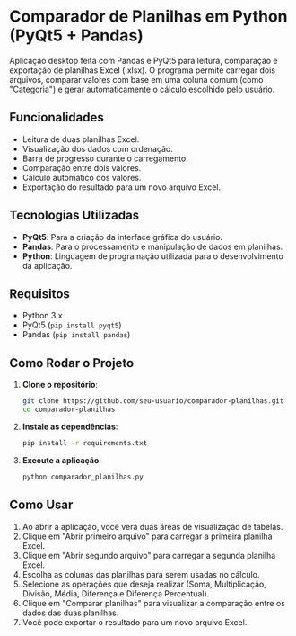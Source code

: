 # Comparador de Planilhas em Python (PyQt5 + Pandas)

Aplicação desktop feita com Pandas e PyQt5 para leitura, comparação e exportação de planilhas Excel (.xlsx). O programa permite carregar dois arquivos, comparar valores com base em uma coluna comum (como "Categoria") e gerar automaticamente o cálculo escolhido pelo usuário.

## Funcionalidades

- Leitura de duas planilhas Excel.
- Visualização dos dados com ordenação.
- Barra de progresso durante o carregamento.
- Comparação entre dois valores.
- Cálculo automático dos valores.
- Exportação do resultado para um novo arquivo Excel.

## Tecnologias Utilizadas

- **PyQt5**: Para a criação da interface gráfica do usuário.
- **Pandas**: Para o processamento e manipulação de dados em planilhas.
- **Python**: Linguagem de programação utilizada para o desenvolvimento da aplicação.

## Requisitos

- Python 3.x
- PyQt5 (`pip install pyqt5`)
- Pandas (`pip install pandas`)

## Como Rodar o Projeto

1. **Clone o repositório**:

   ```bash
   git clone https://github.com/seu-usuario/comparador-planilhas.git
   cd comparador-planilhas
   ```

2. **Instale as dependências**:

   ```bash
   pip install -r requirements.txt
   ```

3. **Execute a aplicação**:
   ```bash
   python comparador_planilhas.py
   ```

## Como Usar

1. Ao abrir a aplicação, você verá duas áreas de visualização de tabelas.
2. Clique em "Abrir primeiro arquivo" para carregar a primeira planilha Excel.
3. Clique em "Abrir segundo arquivo" para carregar a segunda planilha Excel.
4. Escolha as colunas das planilhas para serem usadas no cálculo.
5. Selecione as operações que deseja realizar (Soma, Multiplicação, Divisão, Média, Diferença e Diferença Percentual).
6. Clique em "Comparar planilhas" para visualizar a comparação entre os dados das duas planilhas.
7. Você pode exportar o resultado para um novo arquivo Excel.
